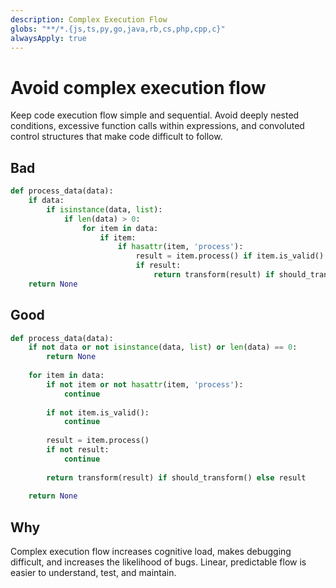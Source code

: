 ```yaml
---
description: Complex Execution Flow
globs: "**/*.{js,ts,py,go,java,rb,cs,php,cpp,c}"
alwaysApply: true
---
```


# Avoid complex execution flow

Keep code execution flow simple and sequential. Avoid deeply nested conditions, excessive function calls within expressions, and convoluted control structures that make code difficult to follow.

## Bad

```python
def process_data(data):
    if data:
        if isinstance(data, list):
            if len(data) > 0:
                for item in data:
                    if item:
                        if hasattr(item, 'process'):
                            result = item.process() if item.is_valid() else None
                            if result:
                                return transform(result) if should_transform() else result
    return None
```

## Good

```python
def process_data(data):
    if not data or not isinstance(data, list) or len(data) == 0:
        return None
    
    for item in data:
        if not item or not hasattr(item, 'process'):
            continue
            
        if not item.is_valid():
            continue
            
        result = item.process()
        if not result:
            continue
            
        return transform(result) if should_transform() else result
    
    return None
```

## Why

Complex execution flow increases cognitive load, makes debugging difficult, and increases the likelihood of bugs. Linear, predictable flow is easier to understand, test, and maintain.

